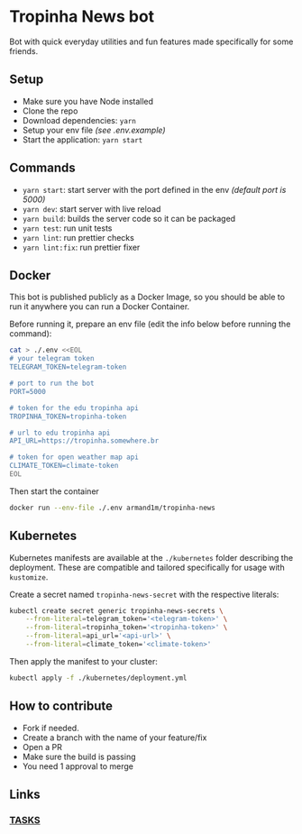 # Tropinha News bot

Bot with quick everyday utilities and fun features made specifically for some friends.

## Setup

- Make sure you have Node installed
- Clone the repo
- Download dependencies: `yarn`
- Setup your env file _(see .env.example)_
- Start the application: `yarn start`

## Commands

- `yarn start`: start server with the port defined in the env _(default port is 5000)_
- `yarn dev`: start server with live reload 
- `yarn build`: builds the server code so it can be packaged
- `yarn test`: run unit tests
- `yarn lint`: run prettier checks
- `yarn lint:fix`: run prettier fixer

## Docker

This bot is published publicly as a Docker Image, so you should be able to run it anywhere you can run a Docker Container.

Before running it, prepare an env file (edit the info below before running the command):

```sh
cat > ./.env <<EOL
# your telegram token
TELEGRAM_TOKEN=telegram-token

# port to run the bot
PORT=5000

# token for the edu tropinha api
TROPINHA_TOKEN=tropinha-token

# url to edu tropinha api
API_URL=https://tropinha.somewhere.br

# token for open weather map api
CLIMATE_TOKEN=climate-token
EOL
```

Then start the container

```sh
docker run --env-file ./.env armand1m/tropinha-news
```

## Kubernetes

Kubernetes manifests are available at the `./kubernetes` folder describing the deployment. These are compatible and tailored specifically for usage with `kustomize`.

Create a secret named `tropinha-news-secret` with the respective literals:

```sh
kubectl create secret generic tropinha-news-secrets \
    --from-literal=telegram_token='<telegram-token>' \
    --from-literal=tropinha_token='<tropinha-token>' \
    --from-literal=api_url='<api-url>' \
    --from-literal=climate_token='<climate-token>'
```

Then apply the manifest to your cluster:

```sh
kubectl apply -f ./kubernetes/deployment.yml
```

## How to contribute

- Fork if needed.
- Create a branch with the name of your feature/fix
- Open a PR
- Make sure the build is passing
- You need 1 approval to merge

## Links

### [TASKS](https://github.com/joaopedev/TropinhaNews/projects/1)
